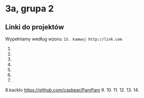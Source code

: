 # 3a, grupa 2

## Linki do projektów

Wypełniamy według wzoru:
`15. kamwoj http://link.com`

1.
2.
3.
4.
5.
6.
7.
8.kacklo https://github.com/casbear/PamPam 
9.
10.
11.
12.
13.
14.

